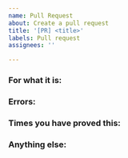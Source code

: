 ```yaml
---
name: Pull Request
about: Create a pull request
title: '[PR] <title>'
labels: Pull request
assignees: ''

---
```


<!--
Note: Please search to see if an issue already exists for the bug you encountered.
-->

### For what it is:
<!-- A concise description of what you're experiencing. -->

### Errors:
<!-- A concise description of the errors. -->

### Times you have proved this:
<!--
Times
-->

### Anything else:
<!--
Links? References? Anything that will give us more context about the issue that you are encountering!
-->
